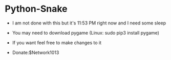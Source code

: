 # Python-Snake

- I am not done with this but it's 11:53 PM right now and I need some sleep
- You may need to download pygame (Linux: sudo pip3 install pygame)
- If you want feel free to make changes to it

- Donate:$Network1013
